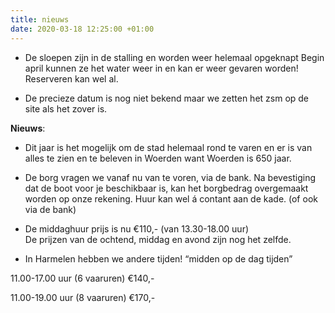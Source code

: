 ```yaml
---
title: nieuws
date: 2020-03-18 12:25:00 +01:00
---
```


- De sloepen zijn in de stalling en worden weer helemaal opgeknapt
Begin april kunnen ze het water weer in en kan er weer gevaren worden! 
Reserveren kan wel al.

- De precieze datum is nog niet bekend
maar we zetten het zsm op de site als het zover is. 

**Nieuws**: 

- Dit jaar is het mogelijk om de stad helemaal rond te varen en er is van alles te zien en te beleven in Woerden want Woerden is 650 jaar.


- De borg vragen we vanaf nu van te voren, via de bank. 
Na bevestiging dat de boot voor je beschikbaar is, kan het borgbedrag overgemaakt worden op onze rekening. 
Huur kan wel á contant aan de kade. 
(of ook via de bank)

- De middaghuur prijs is nu €110,- (van 13.30-18.00 uur)  
De prijzen van de ochtend, middag en avond zijn nog het zelfde.

- In Harmelen hebben we andere tijden!
  “midden op de dag tijden”

11.00-17.00 uur (6 vaaruren) €140,-

11.00-19.00 uur (8 vaaruren) €170,-